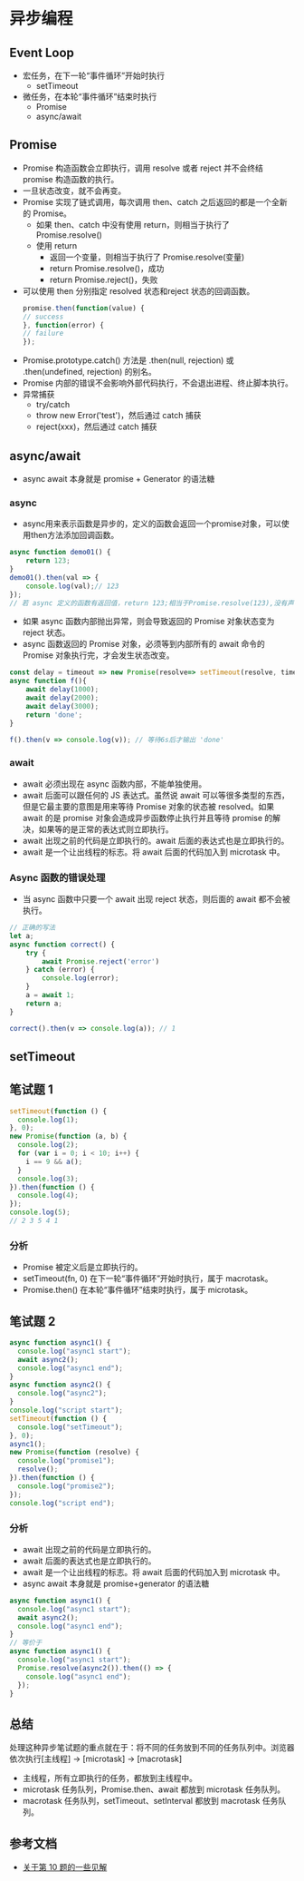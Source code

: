 # 异步编程

## Event Loop
- 宏任务，在下一轮“事件循环”开始时执行
    - setTimeout
- 微任务，在本轮“事件循环”结束时执行
    - Promise
    - async/await

## Promise
- Promise 构造函数会立即执行，调用 resolve 或者 reject 并不会终结 promise 构造函数的执行。
- 一旦状态改变，就不会再变。
- Promise 实现了链式调用，每次调用 then、catch 之后返回的都是一个全新的 Promise。
  - 如果 then、catch 中没有使用 return，则相当于执行了 Promise.resolve()
  - 使用 return 
    - 返回一个变量，则相当于执行了 Promise.resolve(变量)
    - return Promise.resolve()，成功
    - return Promise.reject()，失败
- 可以使用 then 分别指定 resolved 状态和reject 状态的回调函数。
    ```js
    promise.then(function(value) {
    // success
    }, function(error) {
    // failure
    });
    ```
- Promise.prototype.catch() 方法是 .then(null, rejection) 或 .then(undefined, rejection) 的别名。
- Promise 内部的错误不会影响外部代码执行，不会退出进程、终止脚本执行。
- 异常捕获
  - try/catch
  - throw new Error('test')，然后通过 catch 捕获
  - reject(xxx)，然后通过 catch 捕获

## async/await
- async await 本身就是 promise + Generator 的语法糖

### async
- async用来表示函数是异步的，定义的函数会返回一个promise对象，可以使用then方法添加回调函数。
```js
async function demo01() {
    return 123;
}
demo01().then(val => {
    console.log(val);// 123
});
// 若 async 定义的函数有返回值，return 123;相当于Promise.resolve(123),没有声明式的 return则相当于执行了Promise.resolve();
```
- 如果 async 函数内部抛出异常，则会导致返回的 Promise 对象状态变为 reject 状态。
- async 函数返回的 Promise 对象，必须等到内部所有的 await 命令的 Promise 对象执行完，才会发生状态改变。
```js
const delay = timeout => new Promise(resolve=> setTimeout(resolve, timeout));
async function f(){
    await delay(1000);
    await delay(2000);
    await delay(3000);
    return 'done';
}

f().then(v => console.log(v)); // 等待6s后才输出 'done'
```

### await
- await 必须出现在 async 函数内部，不能单独使用。  
- await 后面可以跟任何的 JS 表达式。虽然说 await 可以等很多类型的东西，但是它最主要的意图是用来等待 Promise 对象的状态被 resolved。如果 await 的是 promise 对象会造成异步函数停止执行并且等待 promise 的解决，如果等的是正常的表达式则立即执行。
- await 出现之前的代码是立即执行的。await 后面的表达式也是立即执行的。
- await 是一个让出线程的标志。将 await 后面的代码加入到 microtask 中。

### Async 函数的错误处理
- 当 async 函数中只要一个 await 出现 reject 状态，则后面的 await 都不会被执行。
```js
// 正确的写法
let a;
async function correct() {
    try {
        await Promise.reject('error')
    } catch (error) {
        console.log(error);
    }
    a = await 1;
    return a;
}

correct().then(v => console.log(a)); // 1
```

## setTimeout

## 笔试题 1

```js
setTimeout(function () {
  console.log(1);
}, 0);
new Promise(function (a, b) {
  console.log(2);
  for (var i = 0; i < 10; i++) {
    i == 9 && a();
  }
  console.log(3);
}).then(function () {
  console.log(4);
});
console.log(5);
// 2 3 5 4 1
```

### 分析

- Promise 被定义后是立即执行的。
- setTimeout(fn, 0) 在下一轮“事件循环”开始时执行，属于 macrotask。
- Promise.then() 在本轮“事件循环”结束时执行，属于 microtask。

## 笔试题 2

```js
async function async1() {
  console.log("async1 start");
  await async2();
  console.log("async1 end");
}
async function async2() {
  console.log("async2");
}
console.log("script start");
setTimeout(function () {
  console.log("setTimeout");
}, 0);
async1();
new Promise(function (resolve) {
  console.log("promise1");
  resolve();
}).then(function () {
  console.log("promise2");
});
console.log("script end");
```

### 分析

- await 出现之前的代码是立即执行的。
- await 后面的表达式也是立即执行的。
- await 是一个让出线程的标志。将 await 后面的代码加入到 microtask 中。
- async await 本身就是 promise+generator 的语法糖

```js
async function async1() {
  console.log("async1 start");
  await async2();
  console.log("async1 end");
}
// 等价于
async function async1() {
  console.log("async1 start");
  Promise.resolve(async2()).then(() => {
    console.log("async1 end");
  });
}
```

## 总结

处理这种异步笔试题的重点就在于：将不同的任务放到不同的任务队列中。浏览器依次执行[主线程] -> [microtask] -> [macrotask]

- 主线程，所有立即执行的任务，都放到主线程中。
- microtask 任务队列，Promise.then、await 都放到 microtask 任务队列。
- macrotask 任务队列，setTimeout、setInterval 都放到 macrotask 任务队列。

## 参考文档

- [关于第 10 题的一些见解](https://github.com/Advanced-Frontend/Daily-Interview-Question/issues/7)
